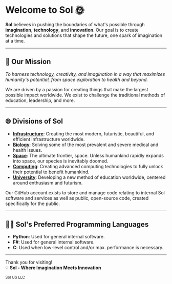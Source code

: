 # Welcome to **Sol** 🌞

**Sol** believes in pushing the boundaries of what's possible through **imagination**, **technology**, and **innovation**. Our goal is to create technologies and solutions that shape the future, one spark of imagination at a time.

---

## 🚀 **Our Mission**
_To harness technology, creativity, and imagination in a way that maximizes humanity's potential, from space exploration to health and beyond._

We are driven by a passion for creating things that make the largest possible impact worldwide. We exist to challenge the traditional methods of education, leadership, and more.

---

## 🌐 **Divisions of Sol**
- **[Infrastructure](https://solcluster.com/infrastructure/)**: Creating the most modern, futuristic, beautiful, and efficient infrastructure worldwide.
- **[Biology](https://solcluster.com/biology/)**: Solving some of the most prevalent and severe medical and health issues.
- **[Space](https://solcluster.com/space/)**: The ultimate frontier, space. Unless humankind rapidly expands into space, our species is inevitably doomed.
- **[Computing](https://solcluster.com/computing/)**: Creating advanced computing technologies to fully unlock their potential to benefit humankind.
- **[University](https://solcluster.com/university/)**: Developing a new method of education worldwide, centered around enthusiasm and futurism.

Our GitHub account exists to store and manage code relating to internal Sol software and services as well as public, open-source code, created specifically for the public.

---

## 👨‍💻 **Sol's Preferred Programming Languages**
- **Python**: Used for general internal software.
- **F#**: Used for general internal software.
- **C**: Used when low-level control and/or max. performance is necessary.

---
Thank you for visiting!  
💡 **Sol - Where Imagination Meets Innovation**




<sub>Sol US LLC</sub>


